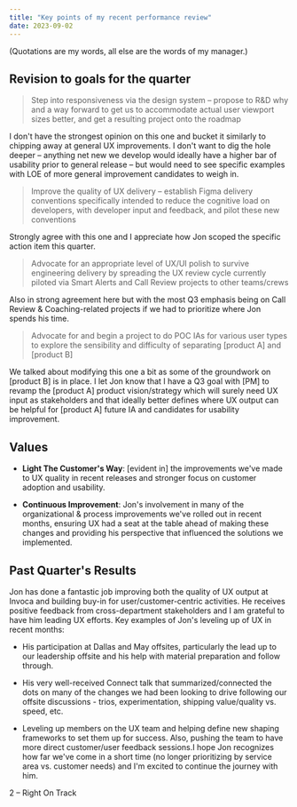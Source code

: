 ```yaml
---
title: "Key points of my recent performance review"
date: 2023-09-02
---
```


(Quotations are my words, all else are the words of my manager.)

## Revision to goals for the quarter

> Step into responsiveness via the design system – propose to R&D why and a way forward to get us to accommodate actual user viewport sizes better, and get a resulting project onto the roadmap

I don't have the strongest opinion on this one and bucket it similarly to chipping away at general UX improvements. I don't want to dig the hole deeper – anything net new we develop would ideally have a higher bar of usability prior to general release – but would need to see specific examples with LOE of more general improvement candidates to weigh in.

> Improve the quality of UX delivery – establish Figma delivery conventions specifically intended to reduce the cognitive load on developers, with developer input and feedback, and pilot these new conventions

Strongly agree with this one and I appreciate how Jon scoped the specific action item this quarter.

> Advocate for an appropriate level of UX/UI polish to survive engineering delivery by spreading the UX review cycle currently piloted via Smart Alerts and Call Review projects to other teams/crews

Also in strong agreement here but with the most Q3 emphasis being on Call Review & Coaching-related projects if we had to prioritize where Jon spends his time.

> Advocate for and begin a project to do POC IAs for various user types to explore the sensibility and difficulty of separating \[product A\] and \[product B\]

We talked about modifying this one a bit as some of the groundwork on \[product B\] is in place. I let Jon know that I have a Q3 goal with \[PM\] to revamp the \[product A\] product vision/strategy which will surely need UX input as stakeholders and that ideally better defines where UX output can be helpful for \[product A\] future IA and candidates for usability improvement.​

## Values

- **Light The Customer's Way**: \[evident in\] the improvements we've made to UX quality in recent releases and stronger focus on customer adoption and usability.

- **Continuous Improvement**: Jon's involvement in many of the organizational & process improvements we've rolled out in recent months, ensuring UX had a seat at the table ahead of making these changes and providing his perspective that influenced the solutions we implemented.​

## Past Quarter's Results

Jon has done a fantastic job improving both the quality of UX output at Invoca and building buy-in for user/customer-centric activities. He receives positive feedback from cross-department stakeholders and I am grateful to have him leading UX efforts. Key examples of Jon's leveling up of UX in recent months:

- His participation at Dallas and May offsites, particularly the lead up to our leadership offsite and his help with material preparation and follow through.

- His very well-received Connect talk that summarized/connected the dots on many of the changes we had been looking to drive following our offsite discussions - trios, experimentation, shipping value/quality vs. speed, etc.

- Leveling up members on the UX team and helping define new shaping frameworks to set them up for success. Also, pushing the team to have more direct customer/user feedback sessions.I hope Jon recognizes how far we've come in a short time (no longer prioritizing by service area vs. customer needs) and I'm excited to continue the journey with him.

​2 – Right On Track
